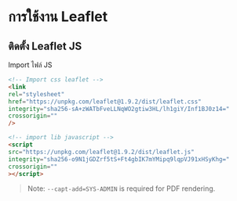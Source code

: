 # การใช้งาน Leaflet 

## ติดตั้ง Leaflet JS
Import ไฟล์ JS 
```html
<!-- Import css leaflet -->
<link
rel="stylesheet"
href="https://unpkg.com/leaflet@1.9.2/dist/leaflet.css"
integrity="sha256-sA+zWATbFveLLNqWO2gtiw3HL/lh1giY/Inf1BJ0z14="
crossorigin=""
/>

<!-- import lib javascript -->
<script
src="https://unpkg.com/leaflet@1.9.2/dist/leaflet.js"
integrity="sha256-o9N1jGDZrf5tS+Ft4gbIK7mYMipq9lqpVJ91xHSyKhg="
crossorigin=""
></script>
```
> Note: `--capt-add=SYS-ADMIN` is required for PDF rendering.